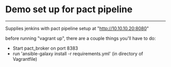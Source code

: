 # Demo set up for pact pipeline
---

Supplies jenkins with pact pipeline setup at "http://10.10.10.20:8080"


before running "vagrant up", there are a couple things you'll have to do:

* Start pact_broker on port 8383
* run  'ansible-galaxy install -r requirements.yml' (in directory of Vagrantfile)


